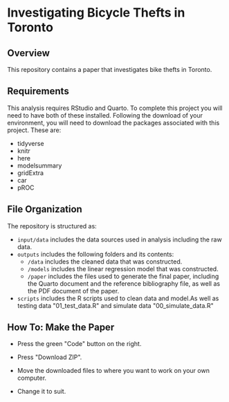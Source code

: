 # Investigating Bicycle Thefts in Toronto

## Overview

This repository contains a paper that investigates bike thefts in Toronto.

## Requirements

This analysis requires RStudio and Quarto. To complete this project you will need to have both of these installed. 
Following the download of your environment, you will need to download the packages associated with this project. These are:
- tidyverse
- knitr
- here
- modelsummary
- gridExtra
- car
- pROC

## File Organization

The repository is structured as:

-   `input/data` includes the data sources used in analysis including the raw data.
-   `outputs` includes the following folders and its contents:
    -   `/data` includes the cleaned data that was constructed.
    -   `/models` includes the linear regression model that was constructed.
    -   `/paper` includes the files used to generate the final paper, including the Quarto document and the reference bibliography file, as well as the PDF document of the paper.
-   `scripts` includes the R scripts used to clean data and model.As well as testing data "01_test_data.R" and simulate data "00_simulate_data.R"


## How To: Make the Paper

-   Press the green "Code" button on the right.

-   Press "Download ZIP".

-   Move the downloaded files to where you want to work on your own computer.

-   Change it to suit.


